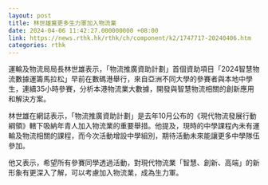 ```yaml
---
layout: post
title: 林世雄冀更多生力軍加入物流業
date: 2024-04-06 11:42:27.000000000 +08:00
link: https://news.rthk.hk/rthk/ch/component/k2/1747717-20240406.htm
categories: rthk
---
```


運輸及物流局局長林世雄表示，「物流推廣資助計劃」首個資助項目「2024智慧物流數據運籌馬拉松」早前在數碼港舉行，來自亞洲不同大學的參賽者與本地中學生，連續35小時參賽，分析本港物流業大數據，開發與智慧物流相關的創新應用和解決方案。

林世雄在網誌表示，「物流推廣資助計劃」是去年10月公布的《現代物流發展行動綱領》轄下吸納年青人加入物流業的重要舉措。他提及，現時的中學課程內未有運輸及物流相關的課程，而今次活動增設中學組別，期待活動未來能讓更多中學隊伍參加。

他又表示，希望所有參賽同學透過活動，對現代物流業「智慧、創新、高端」的新形象有更深入了解，可以考慮加入物流業，成為生力軍。
